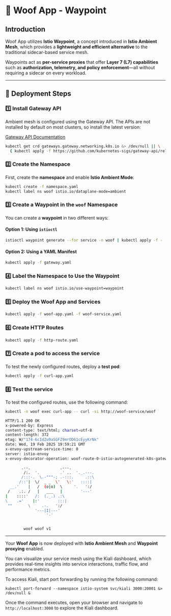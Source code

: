 # 🐶 Woof App - Waypoint

## Introduction

Woof App utilizes **Istio Waypoint**, a concept introduced in **Istio Ambient Mesh**, which provides a **lightweight and efficient alternative** to the traditional sidecar-based service mesh.

Waypoints act as **per-service proxies** that offer **Layer 7 (L7) capabilities** such as **authorization, telemetry, and policy enforcement**—all without requiring a sidecar on every workload.

---

## 🚀 Deployment Steps

### 1️⃣ Install Gateway API

Ambient mesh is configured using the Gateway API. The APIs are not installed by default on most clusters, so install the latest version:

[Gateway API Documentation](https://gateway-api.sigs.k8s.io/)

```sh
kubectl get crd gateways.gateway.networking.k8s.io &> /dev/null || \
  { kubectl apply -f https://github.com/kubernetes-sigs/gateway-api/releases/download/v1.2.0/standard-install.yaml }
```

### 2️⃣ Create the Namespace

First, create the **namespace** and enable **Istio Ambient Mode**:

```sh
kubectl create -f namespace.yaml
kubectl label ns woof istio.io/dataplane-mode=ambient
```

### 3️⃣ Create a Waypoint in the `woof` Namespace

You can create a **waypoint** in two different ways:

#### Option 1: Using `istioctl`
```sh
istioctl waypoint generate --for service -n woof | kubectl apply -f -
```

#### Option 2: Using a YAML Manifest
```sh
kubectl apply -f gateway.yaml
```

### 4️⃣ Label the Namespace to Use the Waypoint

```sh
kubectl label ns woof istio.io/use-waypoint=waypoint
```

### 5️⃣ Deploy the Woof App and Services

```sh
kubectl apply -f woof-app.yaml -f woof-service.yaml
```

### 6️⃣ Create HTTP Routes

```sh
kubectl apply -f http-route.yaml
```

### 7️⃣  Create a pod to access the service

To test the newly configured routes, deploy a **test pod**:

```sh
kubectl apply -f curl-app.yaml
```

### 8️⃣ Test the service

To test the configured routes, use the following command:

```sh
kubectl -n woof exec curl-app -- curl -si http://woof-service/woof

HTTP/1.1 200 OK
x-powered-by: Express
content-type: text/html; charset=utf-8
content-length: 372
etag: W/"174-6cIdZu9aSGFZ9mrOD61cEyyKrNk"
date: Wed, 19 Feb 2025 19:59:21 GMT
x-envoy-upstream-service-time: 0
server: istio-envoy
x-envoy-decorator-operation: woof-route-0-istio-autogenerated-k8s-gateway:80/*

       .--.             .---.
        /:.  '.         .' ..  '._.---.
       /:::-.  \.-"""-; .-:::.     .::\
      /::'|  \/  _ _  \'   \:'   ::::|
  __.'    |   /  (o|o)  \     '.   ':/ 
 /    .:. /   |   ___   |        '---'
|    ::::'   /:  (._.) .:\
\    .='    |:'        :::|
 ""       \     .-.   ':/ 
             '---|I|---'
                  '-'


        woof woof v1
```

---

Your **Woof App** is now deployed with **Istio Ambient Mesh** and **Waypoint proxying** enabled.

You can visualize your service mesh using the Kiali dashboard, which provides real-time insights into service interactions, traffic flow, and performance metrics.

To access Kiali, start port forwarding by running the following command:
```
kubectl port-forward --namespace istio-system svc/kiali 3000:20001 &> /dev/null &
```
Once the command executes, open your browser and navigate to `http://localhost:3000` to explore the Kiali dashboard.

